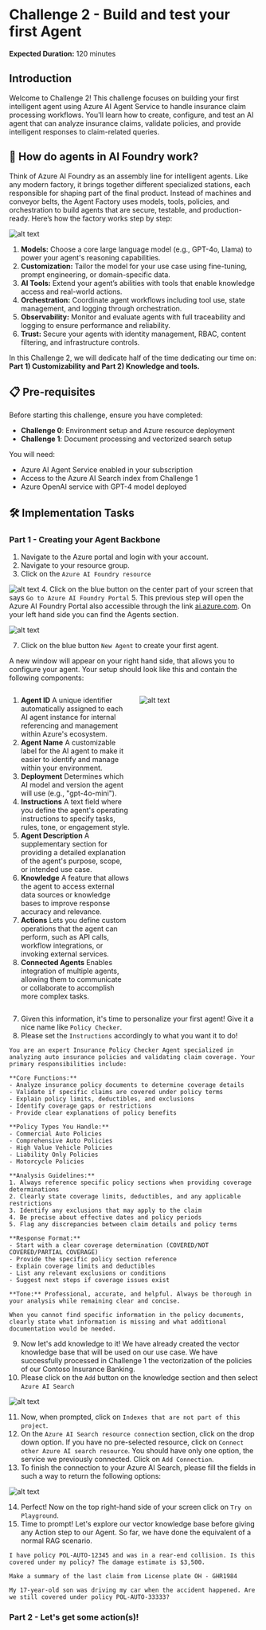 # Challenge 2 - Build and test your first Agent

**Expected Duration:** 120 minutes

## Introduction

Welcome to Challenge 2! This challenge focuses on building your first intelligent agent using Azure AI Agent Service to handle insurance claim processing workflows. You'll learn how to create, configure, and test an AI agent that can analyze insurance claims, validate policies, and provide intelligent responses to claim-related queries.

## 🎯 How do agents in AI Foundry work?

Think of Azure AI Foundry as an assembly line for intelligent agents. Like any modern factory, it brings together different specialized stations, each responsible for shaping part of the final product. Instead of machines and conveyor belts, the Agent Factory uses models, tools, policies, and orchestration to build agents that are secure, testable, and production-ready. Here’s how the factory works step by step:

![alt text](images/aifoundry.png)

1. **Models:** Choose a core large language model (e.g., GPT-4o, Llama) to power your agent's reasoning capabilities.
2. **Customization:** Tailor the model for your use case using fine-tuning, prompt engineering, or domain-specific data.
3. **AI Tools:** Extend your agent’s abilities with tools that enable knowledge access and real-world actions.
4. **Orchestration:** Coordinate agent workflows including tool use, state management, and logging through orchestration.
5. **Observability:** Monitor and evaluate agents with full traceability and logging to ensure performance and reliability.
6. **Trust:** Secure your agents with identity management, RBAC, content filtering, and infrastructure controls.

In this Challenge 2, we will dedicate half of the time dedicating our time on: **Part 1) Customizability and Part 2) Knowledge and tools.**

## 📋 Pre-requisites

Before starting this challenge, ensure you have completed:
- **Challenge 0**: Environment setup and Azure resource deployment
- **Challenge 1**: Document processing and vectorized search setup

You will need:
- Azure AI Agent Service enabled in your subscription
- Access to the Azure AI Search index from Challenge 1
- Azure OpenAI service with GPT-4 model deployed

## 🛠️ Implementation Tasks

### Part 1 - Creating your Agent Backbone

1. Navigate to the Azure portal and login with your account.
2. Navigate to your resource group.
3. Click on the `Azure AI Foundry resource`

![alt text](images/step3.png)
4. Click on the blue button on the center part of your screen that says `Go to Azure AI Foundry Portal`
5. This previous step will open the Azure AI Foundry Portal also accessible through the link [ai.azure.com](ai.azure.com). On your left hand side you can find the Agents section.
 
![alt text](images/step6.png)

7. Click on the blue button `New Agent` to create your first agent.


A new window will appear on your right hand side, that allows you to configure your agent. Your setup should look like this and contain the following components:
   
<div style="display: flex; align-items: flex-start; gap: 20px;">
<div style="flex: 1;">

1. **Agent ID**
A unique identifier automatically assigned to each AI agent instance for internal referencing and management within Azure's ecosystem.
2. **Agent Name**
A customizable label for the AI agent to make it easier to identify and manage within your environment.
3. **Deployment**
Determines which AI model and version the agent will use (e.g., "gpt-4o-mini").
4. **Instructions**
A text field where you define the agent's operating instructions to specify tasks, rules, tone, or engagement style.
5. **Agent Description**
A supplementary section for providing a detailed explanation of the agent's purpose, scope, or intended use case.
6. **Knowledge**
A feature that allows the agent to access external data sources or knowledge bases to improve response accuracy and relevance.
7. **Actions**
Lets you define custom operations that the agent can perform, such as API calls, workflow integrations, or invoking external services.
8. **Connected Agents**
Enables integration of multiple agents, allowing them to communicate or collaborate to accomplish more complex tasks.

</div>
<div style="flex: 1;">

![alt text](images/step8.png)

</div>
</div>

7. Given this information, it's time to personalize your first agent! Give it a nice name like `Policy Checker`.
8. Please set the `Instructions` accordingly to what you want it to do! 

```
You are an expert Insurance Policy Checker Agent specialized in analyzing auto insurance policies and validating claim coverage. Your primary responsibilities include:

**Core Functions:**
- Analyze insurance policy documents to determine coverage details
- Validate if specific claims are covered under policy terms
- Explain policy limits, deductibles, and exclusions
- Identify coverage gaps or restrictions
- Provide clear explanations of policy benefits

**Policy Types You Handle:**
- Commercial Auto Policies
- Comprehensive Auto Policies  
- High Value Vehicle Policies
- Liability Only Policies
- Motorcycle Policies

**Analysis Guidelines:**
1. Always reference specific policy sections when providing coverage determinations
2. Clearly state coverage limits, deductibles, and any applicable restrictions
3. Identify any exclusions that may apply to the claim
4. Be precise about effective dates and policy periods
5. Flag any discrepancies between claim details and policy terms

**Response Format:**
- Start with a clear coverage determination (COVERED/NOT COVERED/PARTIAL COVERAGE)
- Provide the specific policy section reference
- Explain coverage limits and deductibles
- List any relevant exclusions or conditions
- Suggest next steps if coverage issues exist

**Tone:** Professional, accurate, and helpful. Always be thorough in your analysis while remaining clear and concise.

When you cannot find specific information in the policy documents, clearly state what information is missing and what additional documentation would be needed.
```
9. Now let's add knowledge to it! We have already created the vector knowledge base that will be used on our use case. We have successfully processed in Challenge 1 the vectorization of the policies of our Contoso Insurance Banking. 
10. Please click on the `Add` button on the knowledge section and then select `Azure AI Search`

![alt text](images/step73.png)

11. Now, when prompted, click on `Indexes that are not part of this project`. 
12. On the `Azure AI Search resource connection` section, click on the drop down option. If you have no pre-selected resource, click on `Connect other Azure AI search resource`. You should have only one option, the service we previously connected. Click on `Add Connection`. 
13. To finish the connection to your Azure AI Search, please fill the fields in such a way to return
the following options:

![alt text](images/step13.png)


14. Perfect! Now on the top right-hand side of your screen click on `Try on Playground`.
15. Time to prompt! Let's explore our vector knowledge base before giving any Action step to our Agent. So far, we have done the equivalent of a normal RAG scenario. 

```
I have policy POL-AUTO-12345 and was in a rear-end collision. Is this covered under my policy? The damage estimate is $3,500.
```

```
Make a summary of the last claim from License plate OH - GHR1984
```

```
My 17-year-old son was driving my car when the accident happened. Are we still covered under policy POL-AUTO-33333?
```

### Part 2 - Let's get some action(s)!
